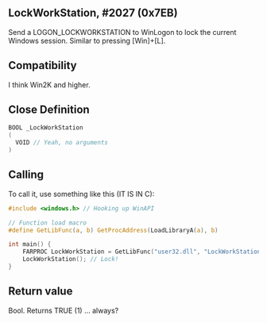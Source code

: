 ## LockWorkStation, #2027 (0x7EB)

Send a LOGON_LOCKWORKSTATION to WinLogon to lock the current Windows session.
Similar to pressing [Win]+[L].

## Compatibility

I think Win2K and higher.

## Close Definition
```C
BOOL _LockWorkStation
(
  VOID // Yeah, no arguments
)
```
## Calling
To call it, use something like this (IT IS IN C):

```C
#include <windows.h> // Hooking up WinAPI

// Function load macro
#define GetLibFunc(a, b) GetProcAddress(LoadLibraryA(a), b)

int main() {
	FARPROC LockWorkStation = GetLibFunc("user32.dll", "LockWorkStation"); // Get a function
	LockWorkStation(); // Lock!
}
```

## Return value
Bool. Returns TRUE (1) ... always?
